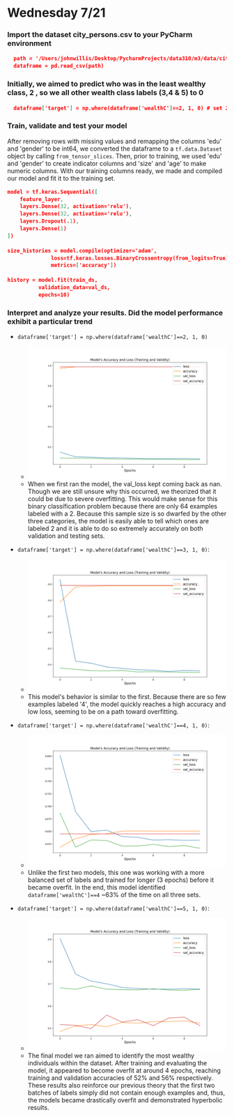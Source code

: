 # Wednesday 7/21

### Import the dataset city_persons.csv to your PyCharm environment
```json
  path = '/Users/johnwillis/Desktop/PycharmProjects/data310/m3/data/city_persons.csv'
  dataframe = pd.read_csv(path)
```
   

### Initially, we aimed to predict who was in the least wealthy class, 2 , so we all other wealth class labels (3,4 & 5) to 0
```json
  dataframe['target'] = np.where(dataframe['wealthC']==2, 1, 0) # set 2 to 1 and all else to 0
```

### Train, validate and test your model
After removing rows with missing values and remapping the 
columns 'edu' and 'gender' to be int64, we converted the dataframe 
to a `tf.data.Dataset` object by calling `from_tensor_slices`. Then, prior to
training, we used 'edu' and 'gender' to create indicator columns and 'size' and 'age' to make numeric columns.
With our training columns ready, we made and compiled our model and fit it to the training set.
```json
model = tf.keras.Sequential([
    feature_layer,
    layers.Dense(32, activation='relu'),
    layers.Dense(32, activation='relu'),
    layers.Dropout(.1),
    layers.Dense(1)
])

size_histories = model.compile(optimizer='adam',
              loss=tf.keras.losses.BinaryCrossentropy(from_logits=True),
              metrics=['accuracy'])

history = model.fit(train_ds,
          validation_data=val_ds,
          epochs=10)
```

### Interpret and analyze your results. Did the model performance exhibit a particular trend
* `dataframe['target'] = np.where(dataframe['wealthC']==2, 1, 0)`
    * ![img_13.png](img_13.png)
    * When we first ran the model, the val_loss kept coming back as nan. Though we are still unsure why this occurred, we theorized that it could be due to severe overfitting. This would make sense for this binary classification problem because there are only 64 examples labeled with a 2. Because this sample size is so dwarfed by the other three categories, the model is easily able to tell which ones are labeled 2 and it is able to do so extremely accurately on both validation and testing sets.
    
* `dataframe['target'] = np.where(dataframe['wealthC']==3, 1, 0)`:
    * ![img_14.png](img_14.png)
  * This model's behavior is similar to the first. Because there are so few examples labeled '4', the model quickly reaches a high accuracy and low loss, seeming to be on a path toward overfitting.

* `dataframe['target'] = np.where(dataframe['wealthC']==4, 1, 0)`:
    * ![img_15.png](img_15.png)
  * Unlike the first two models, this one was working with a more balanced set of labels and trained for longer (3 epochs) before it became overfit. In the end, this model identified `dataframe['wealthC']==4` ~63% of the time on all three sets.

* `dataframe['target'] = np.where(dataframe['wealthC']==5, 1, 0)`:
    * ![img_16.png](img_16.png)
    * The final model we ran aimed to identify the most wealthy individuals within the dataset. After training and evaluating the model, it appeared to become overfit at around 4 epochs, reaching training and validation accuracies of 52% and 56% respectively. These results also reinforce our previous theory that the first two batches of labels simply did not contain enough examples and, thus, the models became drastically overfit and demonstrated hyperbolic results.